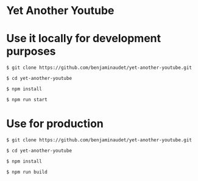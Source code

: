 # Yet Another Youtube

# Use it locally for development purposes

`$ git clone https://github.com/benjaminaudet/yet-another-youtube.git`

`$ cd yet-another-youtube`

`$ npm install`

`$ npm run start`

# Use for production

`$ git clone https://github.com/benjaminaudet/yet-another-youtube.git`

`$ cd yet-another-youtube`

`$ npm install`

`$ npm run build`
